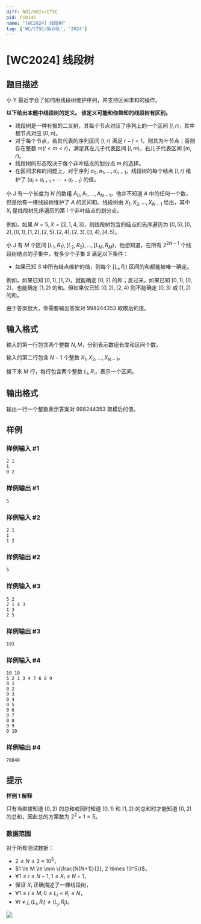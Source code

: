 ```yaml
---
diff: NOI/NOI+/CTSC
pid: P10145
name: "[WC2024] 线段树"
tag: ['WC/CTSC/集训队', '2024']
---
```

# [WC2024] 线段树
## 题目描述

小 Y 最近学会了如何用线段树维护序列，并支持区间求和的操作。

**以下给出本题中线段树的定义。 该定义可能和你熟知的线段树有区别。**

- 线段树是一种有根的二叉树，其每个节点对应了序列上的一个区间 $[l, r)$，其中根节点对应 $[0, n)$。
- 对于每个节点，若其代表的序列区间 $[l, r)$ 满足 $r - l = 1$，则其为叶节点；否则存在整数 $m(l < m < r)$，满足其左儿子代表区间 $[l, m)$，右儿子代表区间 $[m, r)$。
- 线段树的形态取决于每个非叶结点的划分点 $m$ 的选择。
- 在区间求和的问题上，对于序列 $a_0, a_1, \dots , a_{n-1}$，线段树的每个结点 $[l, r)$ 维护了
$(a_l + a_{l+1} + \cdots + a_{r-1})$ 的值。

小 J 有一个长度为 $N$ 的数组 $A_0, A_1, \dots , A_{N-1}$，他并不知道 $A$ 中的任何一个数，但是他有一棵线段树维护了 $A$ 的区间和。线段树由 $X_1, X_2, \dots , X_{N-1}$ 给出，其中 $X_i$ 是线段树先序遍历的第 $i$ 个非叶结点的划分点。

例如，如果 $N = 5, X = [2, 1, 4, 3]$，则线段树包含的结点的先序遍历为 $[0, 5), [0, 2), [0, 1), [1, 2), [2, 5), [2, 4), [2, 3), [3, 4), [4, 5)$。

小 J 有 $M$ 个区间 $[L_1, R_1), [L_2, R_2), \dots , [L_M, R_M)$，他想知道，在所有 $2^{2N-1}$ 个线段树结点的子集中，有多少个子集 $S$ 满足以下条件：

- 如果已知 $S$ 中所有结点维护的值，则每个 $[L_i
, R_i)$ 区间的和都能被唯一确定。

例如，如果已知 $[0, 1), [1, 2)$，就能确定 $[0, 2)$ 的和；反过来，如果已知 $[0, 1), [0, 2)$，也能确定 $[1, 2)$ 的和。但如果仅已知 $[0, 2), [2, 4)$ 则不能确定 $[0, 3)$ 或 $[1, 2)$ 的和。

由于答案很大，你需要输出答案对 $998244353$ 取模后的值。

## 输入格式

输入的第一行包含两个整数 $N, M$，分别表示数组长度和区间个数。

输入的第二行包含 $N - 1$ 个整数 $X_1, X_2, \dots , X_{N-1}$。

接下来 $M$ 行，每行包含两个整数 $L_i, R_i$，表示一个区间。

## 输出格式

输出一行一个整数表示答案对 $998244353$ 取模后的值。

## 样例

### 样例输入 #1
```
2 1
1
0 2
```
### 样例输出 #1
```
5
```
### 样例输入 #2
```
2 1
1 
1 2
```
### 样例输出 #2
```
5
```
### 样例输入 #3
```
5 2
2 1 4 3
1 3
2 5
```
### 样例输出 #3
```
193
```
### 样例输入 #4
```
10 10
5 2 1 3 4 7 6 8 9
0 1
0 2
0 3
0 4
0 5
0 6
0 7
0 8
0 9
0 10
```
### 样例输出 #4
```
70848
```
## 提示

**样例 1 解释**

只有当直接知道 $[0, 2)$ 的总和或同时知道 $[0, 1)$ 和 $[1, 2)$ 的总和时才能知道 $[0, 2)$ 的总和，因此总的方案数为 $2^2 + 1 = 5$。

### 数据范围

对于所有测试数据：
- $2 \le N \le 2 \times 10^5$，
- $1 \le M \le \min \{\frac{N(N+1)}{2}, 2 \times 10^5\}$，
- $\forall 1 \le i \le N - 1, 1 \le X_i \le N - 1$，
- 保证 $X_i$ 正确描述了一棵线段树，
- $\forall 1 \le i \le M, 0 \le L_i < R_i \le N$，
- $\forall i \ne j,(L_i, R_i) \ne (L_j, R_j )$。

![](https://cdn.luogu.com.cn/upload/image_hosting/ncb7tdfe.png)

